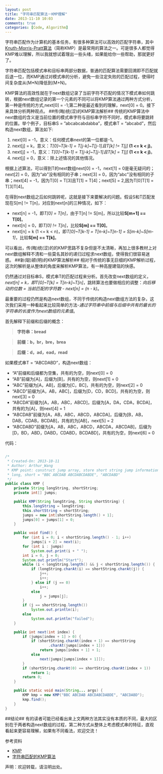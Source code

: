 ```yaml
---
layout: post
title: "字符串匹配算法－KMP理解"
date: 2013-11-10 10:03
comments: true
categories: [Code, Algorithm]
---
```

字符串匹配作为计算机的基本任务，有很多种算法可以高效的匹配字符串，其中[Knuth-Morris-Pratt算法](http://en.wikipedia.org/wiki/Knuth%E2%80%93Morris%E2%80%93Pratt_algorithm)（简称KMP）是最常用的算法之一。可是很多人都觉得KMP难以理解，所以我就想试着理出一些头绪，如果能给你一些帮助，那就更好了。
<!--more-->

字符串匹配包括模式串和目标串两部分数据，普通的匹配算法需要回溯即不匹配就后退一位，而KMP通过对模式串的分析，避免一些注定失败的匹配过程，使得时间复杂度从(M*N)降低到(M+N)。

KMP算法的高效性就在于next数组记录了当前字符不匹配的情况下模式串如何跳转，根据next数组记录的第一个元素的不同可以将KMP算法通过两种方式分析，第一种是传统的方式,next[0] = -1;第二种是最近看到的理解，next[0] = 0。接下来具体分析两种观点。
##传(晦)统(涩)的KMP算法解析##
传统的KMP算法中next数组的含义是当前位置的模式串字符与目标串字符不同时，模式串将要跳转的位置。举个例子，目标串S = ”abcabcabdabba”，模式串T = “abcabd”，然后构造next数组，算法如下:

1.  next[0] = -1，意义：任何模式串next的第一位都是-1。
2.  next[j] = k，意义：*T[0]~T[k-1] = T[j-k]~T[j-1]且T[k] != T[j]* **(1 <= k < j)**。
3.  next[j] = -1，意义：*T[0]~T[k-1] = T[j-k]~T[j-1]且T[k] = T[j]* **(1 <= k < j)**。
4.  next[j] = 0，意义：除上述情况的其他情况。

根据上述算法，可以得到T的next数组next[0] = -1，next[1] = 0是毫无疑问的；next[2] = 0，因为“ab”没有相同的子串；next[3] = 0，因为“abc”没有相同的子串；next[4] = -1，因为T[0] = T[3]且T[1] = T[4]；next[5] = 2,因为T[0]T[1] = T[3]T[4]。

在得到next数组之后如何跳转呢，这就是接下来要解决的问题。假设S和T匹配发现在S[m] != T[n]，对应到next[n]的三种情况，如下：

*   next[n] = -1，即*T[0] = T[n]*，由于T[n] != S[m]，所以比较**S[m+1] == T[0]**。
*   next[n] = 0，即*T[0] != T[n]*，比较**S[m] == T[0]**。
*   next[n] = k (1 <= k < n)，即*T[0]~T[k-1] = T[n-k]~T[n-1] = S[m-k]~S[m-1]*，比较**S[m] == T[k]**。

可以看出，传(晦)统(涩)的的KMP思路不复杂但是不太清晰，再加上很多教材上对next数组解释不清和一些莫名其妙的递归过程求next数组，使得我们很容易迷惑。
##新(聪)颖(明)的KMP算法解析##
相对于传统的事无巨细的KMP解析过程，这次的解析是从整体的角度来解析KMP算法，有一种高屋建瓴的快感。

仍然通过对目标串S，模式串T的匹配过程来分析。首先改变next数组的定义，*next[n] = k，即T[0]~T[k] = T[n-k]~T[n]*，跳转算法也要做相应的调整：*向后移动的位数 = 当前匹配的字符数 - next[n] = (n - k)*。

最重要的过程仍然是构造next数组，不同于传统的构造next数组方法的复杂，这次我们采用一种看起来比较简单的方法-*通过字符串中前缀与后缀中共有的最长的字符串的长度作为next数组的元素值*。

首先解释下前缀和后缀的概念：

>**字符串：bread**

>**前缀：b，br，bre，brea**

>**后缀：d，ad，ead，read**

如果模式串T = “ABCDABD”，构造next数组：

*   “A”前缀和后缀都为空集，共有的为空，则next[0] = 0
*   “AB”前缀为[A]，后缀为[B]，共有的为空，则next[1] = 0
*   “ABC”前缀为[A，AB]，后缀为[C，BC]，共有的为空，则next[2] = 0
*   “ABCD”前缀为[A，AB，ABC]，后缀为[D，CD，BCD]，共有的为空，则next[3] = 0
*   “ABCDA”前缀为[A，AB，ABC，ABCD]，后缀为[A，DA，CDA，BCDA]，共有的为[A]，则next[4] = 1
*   “ABCDAB”前缀为[A，AB，ABC，ABCD，ABCDA]，后缀为[B，AB，DAB，CDAB，BCDAB]，共有的为[AB]，next[5] = 2
*   “ABCDABD”前缀为[A，AB，ABC，ABCD，ABCDA，ABCDAB]，后缀为[D，BD，ABD，DABD，CDABD，BCDABD]，共有的为空，则next[6] = 0

代码：
        
``` java

/*
 * Created-On: 2013-10-11
 * Author: Arthur_Wang
 * KMP point: construct jump array, store short string jump information
 * long, short = "BBC ABCDAB ABCDABCDABDE", "ABCDABD"
 */
public class KMP {
	private String longString, shortString;
	private int[] jumps;

	public KMP(String longString, String shortString) {
		this.longString = longString;
		this.shortString = shortString;
		jumps = new int[shortString.length() + 1];
		jumps[0] = jumps[1] = 0;
	}

	public void find() {
		for (int i = 0; i < shortString.length() - 1; i++)
			jumps[i + 2] = next(i);
		for (int i : jumps)
			System.out.print(i + " ");
		int i = 0, j = 0;
		System.out.println("Start");
		while (i < longString.length() && j < shortString.length()) {
			if (longString.charAt(i) == shortString.charAt(j)) {
				j++;
				i++;
			} else if (j == 0)
				i++;
			else
				j = jumps[j];
		}
		if (j == shortString.length())
			System.out.println(i);
		else
			System.out.println("failed");
	}

	public int next(int index) {
		if (jumps[index + 1] > 0) {
			if (shortString.charAt(index + 1) == shortString
					.charAt(jumps[index + 1]))
				return jumps[index + 1] + 1;
			else
				next(jumps[jumps[index + 1]]);
		}
		if (shortString.charAt(0) == shortString.charAt(index + 1))
			return 1;
		return 0;
	}

	public static void main(String... args) {
		KMP kmp = new KMP("BBC ABCDAB ABCDABCDABDE", "ABCDABD");
		kmp.find();
	}
}

```

##结论##
有的读者可能已经看出来上文两种方法其实没有本质的不同，最大的区别在于两者构造next数组的过程，第二种方式从整体上考虑模式串的特征，直观看起来更容易理解，如果有不同看法，欢迎交流！

参考资料

*   [KMP](http://blog.csdn.net/merlin_q/article/details/6707990)
*   [字符串匹配的KMP算法](http://blog.jobbole.com/39066/)

声明：欢迎转载，请注明出处。